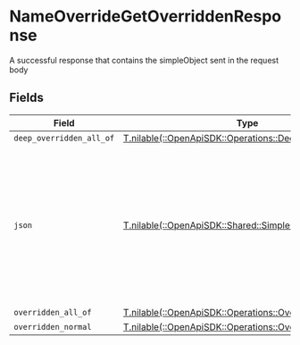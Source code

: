 # NameOverrideGetOverriddenResponse

A successful response that contains the simpleObject sent in the request body


## Fields

| Field                                                                                                                                                          | Type                                                                                                                                                           | Required                                                                                                                                                       | Description                                                                                                                                                    |
| -------------------------------------------------------------------------------------------------------------------------------------------------------------- | -------------------------------------------------------------------------------------------------------------------------------------------------------------- | -------------------------------------------------------------------------------------------------------------------------------------------------------------- | -------------------------------------------------------------------------------------------------------------------------------------------------------------- |
| `deep_overridden_all_of`                                                                                                                                       | [T.nilable(::OpenApiSDK::Operations::DeepOverriddenAllOf)](../../models/operations/deepoverriddenallof.md)                                                     | :heavy_minus_sign:                                                                                                                                             | N/A                                                                                                                                                            |
| `json`                                                                                                                                                         | [T.nilable(::OpenApiSDK::Shared::SimpleObject)](../../models/shared/simpleobject.md)                                                                           | :heavy_minus_sign:                                                                                                                                             | A simple object that uses all our supported primitive types and enums and has optional properties.<br/><br/>[A link to the external docs.](https://speakeasy.com/docs) |
| `overridden_all_of`                                                                                                                                            | [T.nilable(::OpenApiSDK::Operations::OverriddenAllOf)](../../models/operations/overriddenallof.md)                                                             | :heavy_minus_sign:                                                                                                                                             | N/A                                                                                                                                                            |
| `overridden_normal`                                                                                                                                            | [T.nilable(::OpenApiSDK::Operations::OverriddenNormal)](../../models/operations/overriddennormal.md)                                                           | :heavy_minus_sign:                                                                                                                                             | N/A                                                                                                                                                            |